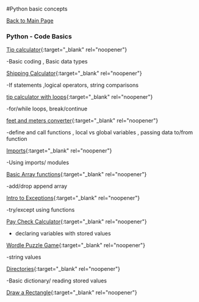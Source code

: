 #Python basic concepts

[Back to Main Page](README.md)

### Python - Code Basics 
[Tip calculator]([annotated-Baierski_assign1.py.pdf](https://github.com/JamesBaierski/JB/blob/main/PYTHON%20BASICS/annotated-Baierski_assign1.py.pdf)){:target="_blank" rel="noopener"}

-Basic coding , Basic data types

[Shipping Calculator](https://github.com/JamesBaierski/Portfolio/blob/main/PYTHON%20BASICS/annotated-Baierski_assign2.py.pdf){:target="_blank" rel="noopener"}

-If statements ,logical operators, string comparisons 

[tip calculator with loops](https://github.com/JamesBaierski/Portfolio/blob/main/PYTHON%20BASICS/annotated-Baierski_assign3.py.pdf){:target="_blank" rel="noopener"}

-for/while loops, break/continue

[feet and meters converter](https://github.com/JamesBaierski/Portfolio/blob/main/PYTHON%20BASICS/annotated-Baierski_assign4.py.pdf){:target="_blank" rel="noopener"}

-define and call functions , local vs global variables , passing data to/from function

[Imports](https://github.com/JamesBaierski/Portfolio/blob/main/PYTHON%20BASICS/annotated-Baierski_assign5.py.pdf){:target="_blank" rel="noopener"}

-Using imports/ modules

[Basic Array functions](https://github.com/JamesBaierski/JB/blob/main/PYTHON%20BASICS/annotated-Baierski_assign6.py.pdf){:target="_blank" rel="noopener"}

-add/drop append array

[Intro to Exceptions](https://github.com/JamesBaierski/JB/blob/main/PYTHON%20BASICS/annotated-Baierski_assign8-1.py.pdf){:target="_blank" rel="noopener"}

-try/except using functions

[Pay Check Calculator](https://github.com/JamesBaierski/JB/blob/main/PYTHON%20BASICS/annotated-Baierski_assign9-4.py.pdf){:target="_blank" rel="noopener"}

- declaring variables with stored values

[Wordle Puzzle Game](https://github.com/JamesBaierski/JB/blob/main/PYTHON%20BASICS/annotated-Baierski_assign10.py.pdf){:target="_blank" rel="noopener"}

-string values

[Directories](https://github.com/JamesBaierski/JB/blob/main/PYTHON%20BASICS/annotated-Baierski_assign11.py.pdf){:target="_blank" rel="noopener"}

-Basic dictionary/ reading stored values

[Draw a Rectangle](https://github.com/JamesBaierski/JB/blob/main/PYTHON%20BASICS/annotated-Baierski_assign12.py.pdf){:target="_blank" rel="noopener"}
